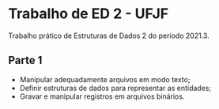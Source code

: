 # Trabalho de ED 2 - UFJF
Trabalho prático de Estruturas de Dados 2 do período 2021.3.

## Parte 1
- Manipular adequadamente arquivos em modo texto;
- Definir estruturas de dados para representar as entidades;
- Gravar e manipular registros em arquivos binários.
